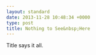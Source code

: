 ```yaml
---
layout: standard
date: 2013-11-28 10:48:34 +0000
type: post
title: Nothing to See&nbsp;Here
---
```


Title says it all.

